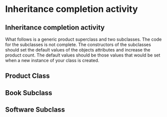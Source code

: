 # Inheritance completion activity

## Inheritance completion activity

What follows is a generic product superclass and two subclasses. The code for the subclasses is not complete. The constructors of the subclasses should set the default values of the objects attributes and increase the product count. The default values should be those values that would be set when a new instance of your class is created.

## Product Class

## Book Subclass

## Software Subclass

